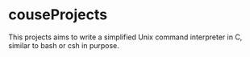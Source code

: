 # couseProjects
This projects aims to write a simplified Unix command interpreter in C, similar to bash or csh in purpose.
